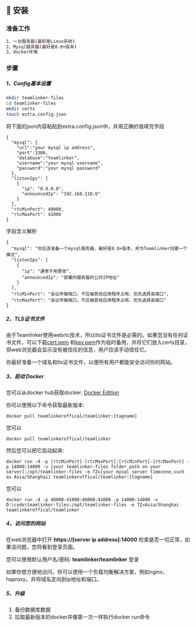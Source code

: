 ## 🔐 安装
### 准备工作

```bash
1、一台服务器(最好是Linux系统)
2、Mysql服务器(最好是8.0+版本)
3、docker环境
```

### 步骤
##### 1、Config基本设置

```bash
mkdir teamlinker-files
cd teamlinker-files
mkdir certs
touch extra.config.json
```
将下面的json内容粘贴到extra.config.json中，并用正确的值填充字段
```
{
  "mysql": {
    "url":"your mysql ip address",
    "port":3306,
    "database":"teamlinker",
    "username":"your mysql username",
    "password":"your mysql password"
  },
  "listenIps": [
    {
      "ip": "0.0.0.0",
      "announcedIp": "192.168.110.6"
    }
  ],
  "rtcMinPort": 40000,
  "rtcMaxPort": 41000
}
```
字段含义解析
```
{
  "mysql": "你应该准备一个mysql服务器，最好是8.0+版本，并为Teamlinker创建一个模式",
  "listenIps": [
    {
      "ip": "通常不用更改",
      "announcedIp": "部署的服务器的公共IP地址"
    }
  ],
  "rtcMinPort": "会议传输端口，不应被其他应用程序占用，优先选择高端口",
  "rtcMaxPort": "会议传输端口，不应被其他应用程序占用，优先选择高端口"
}
```

##### 2、TLS证书文件

由于Teamlinker使用webrtc技术，所以tls证书文件是必需的。如果您没有任何证书文件，可以下载[cert.pem](https://team-linker.com/doc/cert/cert.pem) 和[key.pem](https://team-linker.com/doc/cert/key.pem)作为临时备用，并将它们放入certs目录，但web浏览器会显示没有被信任的信息，用户应该手动信任它。

你最好准备一个域名和tls证书文件，以便所有用户都能安全访问你的网站。

##### 3、启动 Docker

您可以从docker hub获取docker: [Docker Edition](https://hub.docker.com/repository/docker/teamlinkeroffical/teamlinker/general)

你可以使用以下命令获取最新版本:
```
docker pull teamlinkeroffical/teamlinker:[tagname]
```
您可以
```
docker pull teamlinkeroffical/teamlinker
```

然后您可以把它启动起来:
```
docker run -d -p [rtcMinPort]-[rtcMaxPort]:[rtcMinPort]-[rtcMaxPort] -p 14000:14000 -v [your teamlinker-files folder path on your server]:/opt/teamlinker-files -e TZ=[your mysql server timezone,such as Asia/Shanghai] teamlinkeroffical/teamlinker:[tagname]
```
您可以
```
docker run -d -p 40000-41000:40000-41000 -p 14000:14000 -v D:\code\teamlinker-files:/opt/teamlinker-files -e TZ=Asia/Shanghai teamlinkeroffical/teamlinker
```


##### 4、访问您的网站

在web浏览器中打开 **https://[server ip address]:14000** 检查是否一切正常，如果没问题，您将看到登录页面。

您可以使用默认用户名/密码: **teamlinker/teamlinker** 登录

如果你想方便地访问，你可以使用一个负载均衡解决方案，例如nginx、haproxy，并将域名定向到ip地址和端口。

##### 5、升级

1. 备份数据库数据
2. 拉取最新版本的docker并像第一次一样执行docker run命令